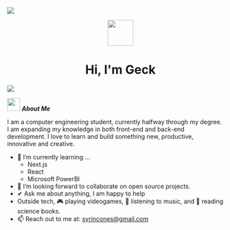 <!--horizontal divider(gradiant)-->
<img src="https://user-images.githubusercontent.com/73097560/115834477-dbab4500-a447-11eb-908a-139a6edaec5c.gif">
<!--h1 without bottom border-->
<div id="user-content-toc">
  <ul align="center">
    <summary>
      <img src="https://cdn3.emoji.gg/emojis/81465-catwaving.gif" width="60px" height="60px">
      <h1><b>Hi, I'm Geck</b></h1>
    </summary>
  </ul>
</div>
<img src="https://user-images.githubusercontent.com/73097560/115834477-dbab4500-a447-11eb-908a-139a6edaec5c.gif">
<!--------------------------------------------------------------------------------------------------------------------------------->

<!-- About Me -->


<img src="https://cdn3.emoji.gg/emojis/23907-rollingcat.gif" width="30px" height="30px">&nbsp;***About Me***

I am a computer engineering student, currently halfway through my degree. I am expanding my knowledge in both front-end and back-end development. I love to learn and build something new, productive, innovative and creative.
- 🌱 I’m currently learning ...
  - Next.js
  - React 
  - Microsoft PowerBI
- 👯 I’m looking forward to collaborate on open source projects.
- ✔ Ask me about anything, I am happy to help<br>
- Outside tech, 🎮 playing videogames, 🎵 listening to music, and 📖 reading science books.
- 📫 Reach out to me at: <a href="syrincones@gmail.com">syrincones@gmail.com</a>

